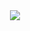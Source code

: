 <div align="center">
  <a href="https://github.com/anuraghazra/github-readme-stats" target="_blank">
    <img src="https://github-readme-stats.vercel.app/api?username=shaquillesadiq&show_icons=true&count_private=true&theme=dark"/>
  </a>
</div>

<!-- [![Top Langs](https://github-readme-stats.vercel.app/api/top-langs?username=shaquillesadiq&count_private=true&theme=dark)](https://github.com/anuraghazra/github-readme-stats) -->
